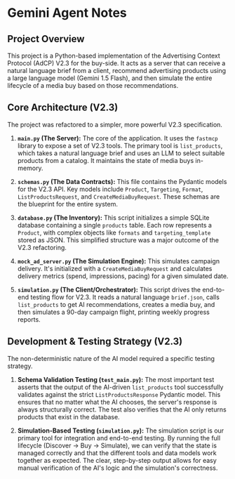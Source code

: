 # Gemini Agent Notes

## Project Overview

This project is a Python-based implementation of the Advertising Context Protocol (AdCP) V2.3 for the buy-side. It acts as a server that can receive a natural language brief from a client, recommend advertising products using a large language model (Gemini 1.5 Flash), and then simulate the entire lifecycle of a media buy based on those recommendations.

## Core Architecture (V2.3)

The project was refactored to a simpler, more powerful V2.3 specification.

1.  **`main.py` (The Server):** The core of the application. It uses the `fastmcp` library to expose a set of V2.3 tools. The primary tool is `list_products`, which takes a natural language brief and uses an LLM to select suitable products from a catalog. It maintains the state of media buys in-memory.

2.  **`schemas.py` (The Data Contracts):** This file contains the Pydantic models for the V2.3 API. Key models include `Product`, `Targeting`, `Format`, `ListProductsRequest`, and `CreateMediaBuyRequest`. These schemas are the blueprint for the entire system.

3.  **`database.py` (The Inventory):** This script initializes a simple SQLite database containing a single `products` table. Each row represents a `Product`, with complex objects like `formats` and `targeting_template` stored as JSON. This simplified structure was a major outcome of the V2.3 refactoring.

4.  **`mock_ad_server.py` (The Simulation Engine):** This simulates campaign delivery. It's initialized with a `CreateMediaBuyRequest` and calculates delivery metrics (spend, impressions, pacing) for a given simulated date.

5.  **`simulation.py` (The Client/Orchestrator):** This script drives the end-to-end testing flow for V2.3. It reads a natural language `brief.json`, calls `list_products` to get AI recommendations, creates a media buy, and then simulates a 90-day campaign flight, printing weekly progress reports.

## Development & Testing Strategy (V2.3)

The non-deterministic nature of the AI model required a specific testing strategy.

1.  **Schema Validation Testing (`test_main.py`):** The most important test asserts that the output of the AI-driven `list_products` tool successfully validates against the strict `ListProductsResponse` Pydantic model. This ensures that no matter what the AI chooses, the server's response is always structurally correct. The test also verifies that the AI only returns products that exist in the database.

2.  **Simulation-Based Testing (`simulation.py`):** The simulation script is our primary tool for integration and end-to-end testing. By running the full lifecycle (Discover -> Buy -> Simulate), we can verify that the state is managed correctly and that the different tools and data models work together as expected. The clear, step-by-step output allows for easy manual verification of the AI's logic and the simulation's correctness.